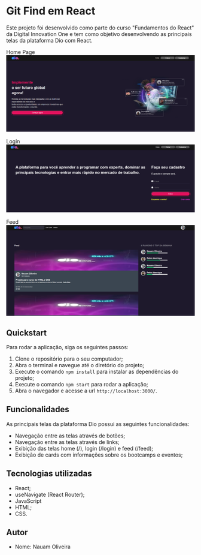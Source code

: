 Git Find em React
====================

Este projeto foi desenvolvido como parte do curso "Fundamentos do React" da Digital Innovation One e tem como objetivo desenvolvendo as principais telas da plataforma Dio com React.

Home Page
![Home Page](screenshot1.png)

Login
![Login](screenshot2.png)

Feed
![Feed](screenshot3.png)

Quickstart
----------

Para rodar a aplicação, siga os seguintes passos:

1.  Clone o repositório para o seu computador;
2.  Abra o terminal e navegue até o diretório do projeto;
3.  Execute o comando `npm install` para instalar as dependências do projeto;
4.  Execute o comando `npm start` para rodar a aplicação;
5.  Abra o navegador e acesse a url `http://localhost:3000/`.

Funcionalidades
---------------

As principais telas da plataforma Dio possui as seguintes funcionalidades:

*   Navegação entre as telas através de botões;	
*   Navegação entre as telas através de links;
*   Exibição das telas home (/), login (/login) e feed (/feed);
*   Exibição de cards com informações sobre os bootcamps e eventos;

Tecnologias utilizadas
----------------------

*   React;
*   useNavigate (React Router);
*   JavaScript
*   HTML;
*   CSS.

Autor
-----

*   Nome: Nauam Oliveira